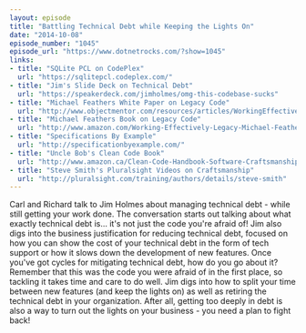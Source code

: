 ```yaml
---
layout: episode
title: "Battling Technical Debt while Keeping the Lights On"
date: "2014-10-08"
episode_number: "1045"
episode_url: "https://www.dotnetrocks.com/?show=1045"
links:
- title: "SQLite PCL on CodePlex"
  url: "https://sqlitepcl.codeplex.com/"
- title: "Jim's Slide Deck on Technical Debt"
  url: "https://speakerdeck.com/jimholmes/omg-this-codebase-sucks"
- title: "Michael Feathers White Paper on Legacy Code"
  url: "http://www.objectmentor.com/resources/articles/WorkingEffectivelyWithLegacyCode.pdf"
- title: "Michael Feathers Book on Legacy Code"
  url: "http://www.amazon.com/Working-Effectively-Legacy-Michael-Feathers/dp/0131177052"
- title: "Specifications By Example"
  url: "http://specificationbyexample.com/"
- title: "Uncle Bob's Clean Code Book"
  url: "http://www.amazon.ca/Clean-Code-Handbook-Software-Craftsmanship/dp/0132350882"
- title: "Steve Smith's Pluralsight Videos on Craftsmanship"
  url: "http://pluralsight.com/training/authors/details/steve-smith"
---
```


Carl and Richard talk to Jim Holmes about managing technical debt - while still getting your work done. The conversation starts out talking about what exactly technical debt is... it's not just the code you're afraid of! Jim also digs into the business justification for reducing technical debt, focused on how you can show the cost of your technical debt in the form of tech support or how it slows down the development of new features. Once you've got cycles for mitigating technical debt, how do you go about it? Remember that this was the code you were afraid of in the first place, so tackling it takes time and care to do well. Jim digs into how to split your time between new features (and keep the lights on) as well as retiring the technical debt in your organization. After all, getting too deeply in debt is also a way to turn out the lights on your business - you need a plan to fight back!
